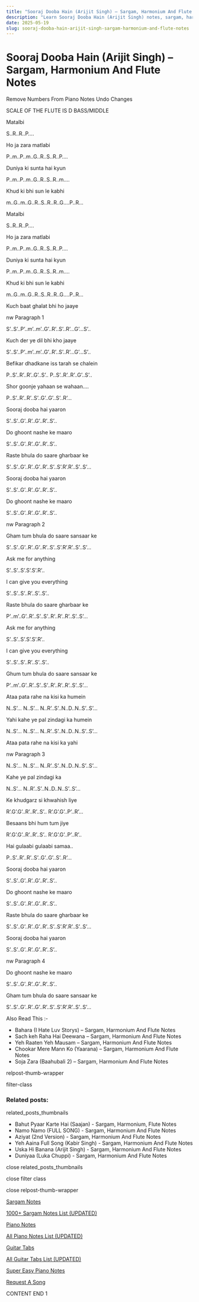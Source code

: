 ```yaml
---
title: "Sooraj Dooba Hain (Arijit Singh) – Sargam, Harmonium And Flute Notes"
description: "Learn Sooraj Dooba Hain (Arijit Singh) notes, sargam, harmonium notations and flute notes. Easy step-by-step tutorial for beginners."
date: 2025-05-19
slug: sooraj-dooba-hain-arijit-singh-sargam-harmonium-and-flute-notes
---
```


# Sooraj Dooba Hain (Arijit Singh) – Sargam, Harmonium And Flute Notes

Remove Numbers From Piano Notes
Undo Changes

SCALE OF THE FLUTE IS D BASS/MIDDLE

Matalbi

S..R..R..P….

Ho ja zara matlabi

P..m..P..m..G..R..S..R..P….

Duniya ki sunta hai kyun

P..m..P..m..G..R..S..R..m….

Khud ki bhi sun le kabhi

m..G..m..G..R..S..R..R..G….P..R…

Matalbi

S..R..R..P….

Ho ja zara matlabi

P..m..P..m..G..R..S..R..P….

Duniya ki sunta hai kyun

P..m..P..m..G..R..S..R..m….

Khud ki bhi sun le kabhi

m..G..m..G..R..S..R..R..G….P..R…

Kuch baat ghalat bhi ho jaaye

nw Paragraph 1

S’..S’..P’..m’..m’..G’..R’..S’..R’…G’…S’..

Kuch der ye dil bhi kho jaaye

S’..S’..P’..m’..m’..G’..R’..S’..R’…G’…S’..

Befikar dhadkane iss tarah se chalein

P..S’..R’..R’..G’..S’.. P..S’..R’..R’..G’..S’..

Shor goonje yahaan se wahaan….

P..S’..R’..R’..S’..G’..G’..S’..R’…

Sooraj dooba hai yaaron

S’..S’..G’..R’..G’..R’..S’..

Do ghoont nashe ke maaro

S’..S’..G’..R’..G’..R’..S’..

Raste bhula do saare gharbaar ke

S’..S’..G’..R’..G’..R’..S’..S’.R’.R’..S’..S’…

Sooraj dooba hai yaaron

S’..S’..G’..R’..G’..R’..S’..

Do ghoont nashe ke maaro

S’..S’..G’..R’..G’..R’..S’..

nw Paragraph 2

Gham tum bhula do saare sansaar ke

S’..S’..G’..R’..G’..R’..S’..S’.R’.R’..S’..S’…

Ask me for anything

S’..S’..S’.S’.S’.R’..

I can give you everything

S’..S’..S’..R’..S’..S’..

Raste bhula do saare gharbaar ke

P’..m’..G’..R’..S’..S’..R’..R’..R’..S’..S’…

Ask me for anything

S’..S’..S’.S’.S’.R’..

I can give you everything

S’..S’..S’..R’..S’..S’..

Ghum tum bhula do saare sansaar ke

P’..m’..G’..R’..S’..S’..R’..R’..R’..S’..S’…

Ataa pata rahe na kisi ka humein

N..S’… N..S’… N..R’..S’..N..D..N..S’..S’…

Yahi kahe ye pal zindagi ka humein

N..S’… N..S’… N..R’..S’..N..D..N..S’..S’…

Ataa pata rahe na kisi ka yahi

nw Paragraph 3

N..S’… N..S’… N..R’..S’..N..D..N..S’..S’…

Kahe ye pal zindagi ka

N..S’… N..R’..S’..N..D..N..S’..S’…

Ke khudgarz si khwahish liye

R’.G’.G’..R’..R’..S’.. R’.G’.G’..P’..R’…

Besaans bhi hum tum jiye

R’.G’.G’..R’..R’..S’.. R’.G’.G’..P’..R’..

Hai gulaabi gulaabi samaa..

P..S’..R’..R’..S’..G’..G’..S’..R’…

Sooraj dooba hai yaaron

S’..S’..G’..R’..G’..R’..S’..

Do ghoont nashe ke maaro

S’..S’..G’..R’..G’..R’..S’..

Raste bhula do saare gharbaar ke

S’..S’..G’..R’..G’..R’..S’..S’.R’.R’..S’..S’…

Sooraj dooba hai yaaron

S’..S’..G’..R’..G’..R’..S’..

nw Paragraph 4

Do ghoont nashe ke maaro

S’..S’..G’..R’..G’..R’..S’..

Gham tum bhula do saare sansaar ke

S’..S’..G’..R’..G’..R’..S’..S’.R’.R’..S’..S’…

Also Read This :-

* Bahara (I Hate Luv Storys) – Sargam, Harmonium And Flute Notes
* Sach keh Raha Hai Deewana – Sargam, Harmonium And Flute Notes
* Yeh Raaten Yeh Mausam – Sargam, Harmonium And Flute Notes
* Chookar Mere Mann Ko (Yaarana) – Sargam, Harmonium And Flute Notes
* Soja Zara (Baahubali 2) – Sargam, Harmonium And Flute Notes

relpost-thumb-wrapper

filter-class

### Related posts:

related_posts_thumbnails

* Bahut Pyaar Karte Hai (Saajan) - Sargam, Harmonium, Flute Notes
* Namo Namo (FULL SONG) - Sargam, Harmonium And Flute Notes
* Aziyat (2nd Version) - Sargam, Harmonium And Flute Notes
* Yeh Aaina Full Song (Kabir Singh) - Sargam, Harmonium And Flute Notes
* Uska Hi Banana (Arijit Singh) - Sargam, Harmonium  And Flute Notes
* Duniyaa (Luka Chuppi) - Sargam, Harmonium And Flute Notes

close related_posts_thumbnails

close filter class

close relpost-thumb-wrapper

[Sargam Notes](https://www.notationsworld.com/sargam-notes.html)

[1000+ Sargam Notes List (UPDATED)](https://www.notationsworld.com/all-songs-list-sargam-notes.html)

[Piano Notes](https://www.notationsworld.com/piano-notes.html)

[All Piano Notes List (UPDATED)](https://www.notationsworld.com/all-songs-list-piano-notes.html)

[Guitar Tabs](https://www.notationsworld.com/guitar-tabs.html)

[All Guitar Tabs List (UPDATED)](https://www.notationsworld.com/all-songs-list-guitar-tabs.html)

[Super Easy Piano Notes](https://studywall.in/)

[Request A Song](https://www.notationsworld.com/request-a-song.html)

CONTENT END 1

